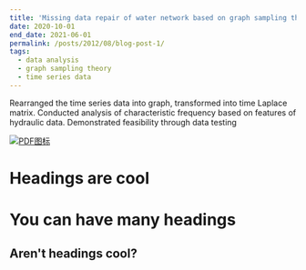 ```yaml
---
title: 'Missing data repair of water network based on graph sampling theory'
date: 2020-10-01
end_date: 2021-06-01
permalink: /posts/2012/08/blog-post-1/
tags:
  - data analysis
  - graph sampling theory
  - time series data
---
```


Rearranged the time series data into graph, transformed into time Laplace matrix.
Conducted analysis of characteristic frequency based on features of hydraulic data.
Demonstrated feasibility through data testing

<a href="https://example.com/your-pdf-file.pdf" target="_blank" rel="noopener noreferrer">
  <img src="https://example.com/pdf-icon.png" alt="PDF图标">
</a>


Headings are cool
======

You can have many headings
======

Aren't headings cool?
------
